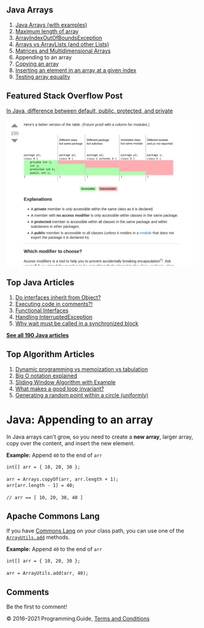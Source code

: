 



## Java Arrays

1.  [Java Arrays (with examples)](arrays.html)
2.  [Maximum length of array](array-maximum-length.html)
3.  [ArrayIndexOutOfBoundsException](arrayindexoutofboundsexception.html)
4.  [Arrays vs ArrayLists (and other Lists)](array-vs-arraylist.html)
5.  [Matrices and Multidimensional Arrays](matrices-and-multidimensional-arrays.html)
6.  Appending to an array
7.  [Copying an array](array-copy.html)
8.  [Inserting an element in an array at a given index](array-insert-at-index.html)
9.  [Testing array equality](testing-array-equality.html)

## Featured Stack Overflow Post

[In Java, difference between default, public, protected, and private](https://stackoverflow.com/a/33627846/276052)

[<img src="../images/so-featured-33627846.png" alt="StackOverflow screenshot thumbnail" class="screenshot" />](https://stackoverflow.com/a/33627846/276052)



## Top Java Articles

1.  [Do interfaces inherit from Object?](do-interfaces-inherit-from-object.html)
2.  [Executing code in comments?!](executing-code-in-comments.html)
3.  [Functional Interfaces](functional-interfaces.html)
4.  [Handling InterruptedException](handling-interrupted-exceptions.html)
5.  [Why wait must be called in a synchronized block](why-wait-must-be-in-synchronized.html)

[**See all 190 Java articles**](index.html)

## Top Algorithm Articles

1.  [Dynamic programming vs memoization vs tabulation](../dynamic-programming-vs-memoization-vs-tabulation.html)
2.  [Big O notation explained](../big-o-notation-explained.html)
3.  [Sliding Window Algorithm with Example](../sliding-window-example.html)
4.  [What makes a good loop invariant?](../what-makes-a-good-loop-invariant.html)
5.  [Generating a random point within a circle (uniformly)](../random-point-within-circle.html)

# Java: Appending to an array

In Java arrays can't grow, so you need to create a **new array**, larger array, copy over the content, and insert the new element.

**Example:** Append `40` to the end of `arr`

    int[] arr = { 10, 20, 30 };

    arr = Arrays.copyOf(arr, arr.length + 1);
    arr[arr.length - 1] = 40;

    // arr == [ 10, 20, 30, 40 ]

## Apache Commons Lang

If you have [Commons Lang](https://commons.apache.org/proper/commons-lang/) on your class path, you can use one of the [`ArrayUtils.add`](https://commons.apache.org/proper/commons-lang/apidocs/org/apache/commons/lang3/ArrayUtils.html#add-int:A-int-) methods.

**Example:** Append `40` to the end of `arr`

    int[] arr = { 10, 20, 30 };

    arr = ArrayUtils.add(arr, 40);

## Comments

Be the first to comment!

© 2016–2021 Programming.Guide, [Terms and Conditions](../terms-and-conditions.html)
